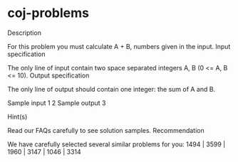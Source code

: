 # coj-problems

Description

For this problem you must calculate A + B, numbers given in the input.
Input specification

The only line of input contain two space separated integers A, B (0 <= A, B <= 10).
Output specification

The only line of output should contain one integer: the sum of A and B.

Sample input
1 2
Sample output
3

Hint(s)

Read our FAQs carefully to see solution samples. 
Recommendation

We have carefully selected several similar problems for you: 1494 | 3599 | 1960 | 3147 | 1046 | 3314